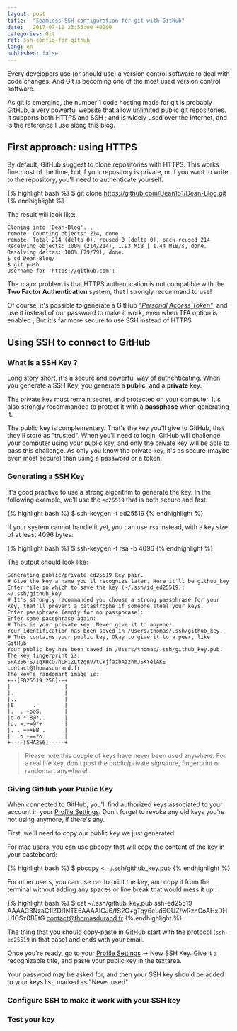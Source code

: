 ```yaml
---
layout: post
title:  "Seamless SSH configuration for git with GitHub"
date:   2017-07-12 23:55:00 +0200
categories: Git
ref: ssh-config-for-github
lang: en
published: false
---
```


Every developers use (or should use) a version control software to deal with code changes. And Git is becoming one of the most used version control software.

As git is emerging, the number 1 code hosting made for git is probably [GitHub][github], a very powerful website that allow unlimited public git repositories. It supports both HTTPS and SSH ; and is widely used over the Internet, and is the reference I use along this blog.

## First approach: using HTTPS

By default, GitHub suggest to clone repositories with HTTPS. This works fine most of the time, but if your repository is private, or if you want to write to the repository, you'll need to authenticate yourself.

{% highlight bash %}
$ git clone https://github.com/Dean151/Dean-Blog.git
{% endhighlight %}

The result will look like:
```
Cloning into 'Dean-Blog'...
remote: Counting objects: 214, done.
remote: Total 214 (delta 0), reused 0 (delta 0), pack-reused 214
Receiving objects: 100% (214/214), 1.93 MiB | 1.44 MiB/s, done.
Resolving deltas: 100% (79/79), done.
$ cd Dean-Blog/
$ git push
Username for 'https://github.com':
```

The major problem is that HTTPS authentication is not compatible with the **Two Factor Authentication** system, that I strongly recommand to use!

Of course, it's possible to generate a GitHub [*“Personal Access Token”*][github-token], and use it instead of our password to make it work, even when TFA option is enabled ; But it's far more secure to use SSH instead of HTTPS

## Using SSH to connect to GitHub

### What is a SSH Key ?

Long story short, it's a secure and powerful way of authenticating. When you generate a SSH Key, you generate a **public**, and a **private** key.

The private key must remain secret, and protected on your computer. It's also strongly recommanded to protect it with a **passphase** when generating it.

The public key is complementary. That's the key you'll give to GitHub, that they'll store as "trusted". When you'll need to login, GitHub will challenge your computer using your public key, and only the private key will be able to pass this challenge. As only you know the private key, it's as secure (maybe even most secure) than using a password or a token.

### Generating a SSH Key

It's good practive to use a strong algorithm to generate the key.
In the following example, we'll use the `ed25519` that is both secure and fast.

{% highlight bash %}
$ ssh-keygen -t ed25519
{% endhighlight %}

If your system cannot handle it yet, you can use `rsa` instead, with a key size of at least 4096 bytes:

{% highlight bash %}
$ ssh-keygen -t rsa -b 4096
{% endhighlight %}

The output should look like:
```
Generating public/private ed25519 key pair.
# Give the key a name you'll recognize later. Here it'll be github_key
Enter file in which to save the key (~/.ssh/id_ed25519): ~/.ssh/github_key
# It's strongly recommanded you choose a strong passphrase for your key, that'll prevent a catastrophe if someone steal your keys.
Enter passphrase (empty for no passphrase):
Enter same passphrase again:
# This is your private key. Never give it to anyone!
Your identification has been saved in /Users/thomas/.ssh/github_key.
# This contains your public key, Okay to give it to a peer, like GitHub
Your public key has been saved in /Users/thomas/.ssh/github_key.pub.
The key fingerprint is:
SHA256:S/IqXHcO7hLHiZLtzgnV7tCkjfazbAzzhmJSKYeiAKE contact@thomasdurand.fr
The key's randomart image is:
+--[ED25519 256]--+
|                 |
|.                |
|..               |
|E      .         |
|.  . +ooS.       |
|o o *.B@*..      |
|o. =.+=@*+       |
|. . =++BB .      |
|   o +==*o       |
+----[SHA256]-----+
```

> Please note this couple of keys have never been used anywhere.
> For a real life key, don't post the public/private signature, fingerprint or randomart anywhere!

### Giving GitHub your Public Key

When connected to GitHub, you'll find authorized keys associated to your account in your [Profile Settings][github-keys].
Don't forget to revoke any old keys you're not using anymore, if there's any.

First, we'll need to copy our public key we just generated.

For mac users, you can use pbcopy that will copy the content of the key in your pasteboard:

{% highlight bash %}
$ pbcopy < ~/.ssh/github_key.pub
{% endhighlight %}

For other users, you can use `cat` to print the key, and copy it from the terminal without adding any spaces or line break that would mess it up :

{% highlight bash %}
$ cat ~/.ssh/github_key.pub
ssh-ed25519 AAAAC3NzaC1lZDI1NTE5AAAAICJ6/fS2C+gTqy6eLd6OUZ/wRznCoAHxDHU1CSz0BEtG contact@thomasdurand.fr
{% endhighlight %}

The thing that you should copy-paste in GitHub start with the protocol (`ssh-ed25519` in that case) and ends with your email.

Once you're ready, go to your [Profile Settings][github-keys] -> New SSH Key.
Give it a recognizable title, and paste your public key in the textarea.

Your password may be asked for, and then your SSH key should be added to your keys list, marked as "Never used"

### Configure SSH to make it work with your SSH key



### Test your key



[github]: https://github.com
[github-token]: https://github.com/settings/tokens
[github-keys]: https://github.com/settings/keys
